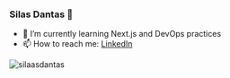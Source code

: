 ### Silas Dantas 👋

- 🌱 I’m currently learning Next.js and DevOps practices
- 📫 How to reach me: [LinkedIn](https://www.linkedin.com/in/silaasdantas/) 
  
<div>
  <img align="center" src="https://github-readme-stats.vercel.app/api/top-langs/?username=silaasdantas&layout=compact&hide=html&theme=dark" alt="silaasdantas" />
<div/>
<br />



